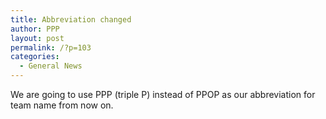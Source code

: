 ```yaml
---
title: Abbreviation changed
author: PPP
layout: post
permalink: /?p=103
categories:
  - General News
---
```

We are going to use PPP (triple P) instead of PPOP as our abbreviation for team name from now on.